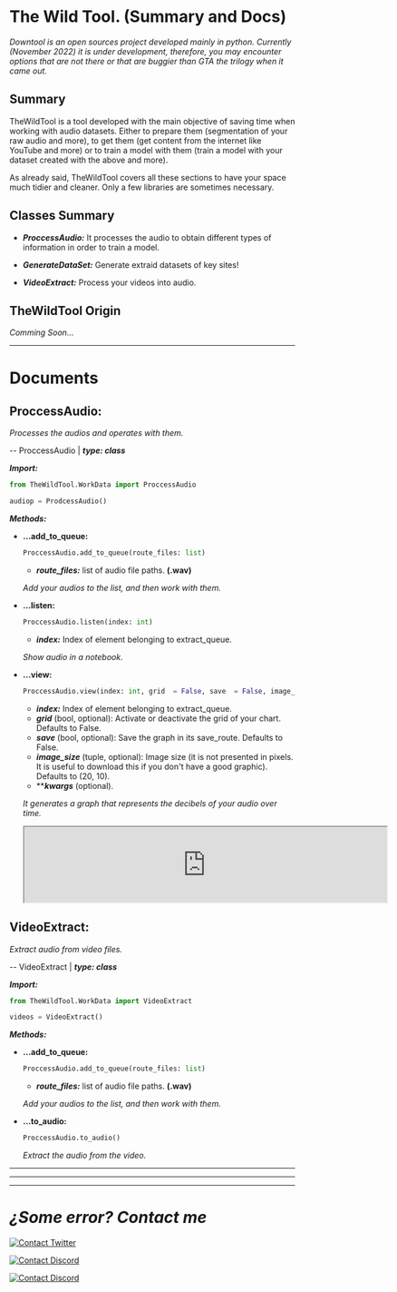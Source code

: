 # The Wild Tool. (Summary and Docs)
*Downtool is an open sources project developed mainly in python. Currently (November 2022) it is under development, therefore, you may encounter options that are not there or that are buggier than GTA the trilogy when it came out.*


## Summary
TheWildTool is a tool developed with the main objective of saving time when working with audio datasets. Either to prepare them (segmentation of your raw audio and more), to get them (get content from the internet like YouTube and more) or to train a model with them (train a model with your dataset created with the above and more). 

As already said, TheWildTool covers all these sections to have your space much tidier and cleaner. Only a few libraries are sometimes necessary.



## Classes Summary
- ***ProccessAudio:*** It processes the audio to obtain different types of information in order to train a model.

- ***GenerateDataSet:*** Generate extraid datasets of key sites!

- ***VideoExtract:*** Process your videos into audio.



## TheWildTool Origin
*Comming Soon...*

***



# Documents
## **ProccessAudio:**
 *Processes the audios and operates with them.*

--  ProccessAudio | ***type: class***


***Import:***
```python
from TheWildTool.WorkData import ProccessAudio

audiop = ProdcessAudio()
```


***Methods:***

- **...add_to_queue:**
	```python
	ProccessAudio.add_to_queue(route_files: list)
	```
	- ***route_files:*** list of audio file paths. **(.wav)**
	
	*Add your audios to the list, and then work with them.*


- **...listen:**
	```python
	ProccessAudio.listen(index: int)
	```
	- ***index:*** Index of element belonging to extract_queue.
	
	*Show audio in a notebook.*


- **...view:**
	```python
	ProccessAudio.view(index: int, grid  = False, save  = False, image_size  =  (20, 10), **kwargs)
	```
	- ***index:*** Index of element belonging to extract_queue.
	- ***grid*** (bool, optional): Activate or deactivate the grid of your chart. Defaults to False.
	- ***save*** (bool, optional): Save the graph in its save_route. Defaults to False.
	- ***image_size*** (tuple, optional): Image size (it is not presented in pixels. It is useful to download this if you don't have a good graphic). Defaults to (20, 10).
	- *****kwargs*** (optional).	


	*It generates a graph that represents the decibels of your audio over time.*
	<iframe src="https://drive.google.com/file/d/1POjp6gVCOF87ZmK4iQ-L6mDmW_tKIzQN/preview" width="640" height="133" allow="autoplay"></iframe>


## **VideoExtract:**
 *Extract audio from video files.*

--  VideoExtract | ***type: class***


***Import:***
```python
from TheWildTool.WorkData import VideoExtract

videos = VideoExtract()
```


***Methods:***

- **...add_to_queue:**
	```python
	ProccessAudio.add_to_queue(route_files: list)
	```
	- ***route_files:*** list of audio file paths. **(.wav)**
	
	*Add your audios to the list, and then work with them.*


- **...to_audio:**
	```python
	ProccessAudio.to_audio()
	```
	*Extract the audio from the video.*




***
***
***


# ***¿Some error? Contact me***


[![Contact Twitter](https://img.shields.io/badge/Twitter-ElHaban3ro-9cf.svg?style=for-the-badge&logo=twitter)](https://twitter.com/ElHaban3ro)

[![Contact Discord](https://img.shields.io/badge/Discord-JOIN_TO_MY_DISCORD_SERVER-lightblue?style=for-the-badge&logo=discord)](https://discord.gg/NGp9YbYJ8F)

[![Contact Discord](https://img.shields.io/badge/GitHub-ElHaban3ro-lightgray?style=for-the-badge&logo=github)](https://github.com/ElHaban3ro)